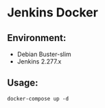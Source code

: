 # Jenkins Docker

## Environment:
  * Debian Buster-slim
  * Jenkins 2.277.x

## Usage:
```console
docker-compose up -d
```
